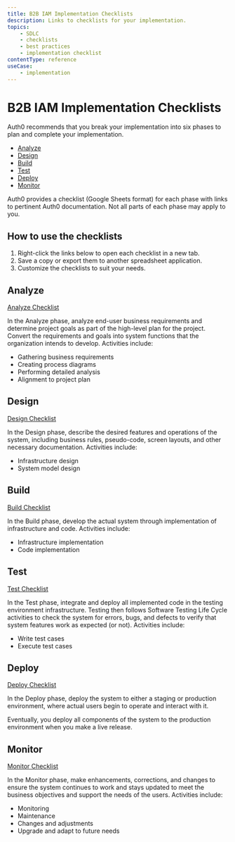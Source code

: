 ```yaml
---
title: B2B IAM Implementation Checklists
description: Links to checklists for your implementation. 
topics:
    - SDLC
    - checklists
    - best practices
    - implementation checklist
contentType: reference
useCase:
    - implementation
---
```

# B2B IAM Implementation Checklists

Auth0 recommends that you break your implementation into six phases to plan and complete your implementation. 

* [Analyze](#analyze)
* [Design](#design)
* [Build](#build)
* [Test](#test)
* [Deploy](#deploy) 
* [Monitor](#monitor)

Auth0 provides a checklist (Google Sheets format) for each phase with links to pertinent Auth0 documentation. Not all parts of each phase may apply to you.

## How to use the checklists

1. Right-click the links below to open each checklist in a new tab.
2. Save a copy or export them to another spreadsheet application.
3. Customize the checklists to suit your needs.

## Analyze

[Analyze Checklist](https://docs.google.com/spreadsheets/d/1hTtRvvO6Szlvcr4XnsgzzmJj7FmmucAZAmFF275hB20/edit?usp=sharing)

In the Analyze phase, analyze end-user business requirements and determine project goals as part of the high-level plan for the project. Convert the requirements and goals into system functions that the organization intends to develop. Activities include:

* Gathering business requirements
* Creating process diagrams
* Performing detailed analysis
* Alignment to project plan

## Design

[Design Checklist](https://docs.google.com/spreadsheets/d/1L0PLqcghVvCSdW_OmLoKlU0uDJtb5mw6uIufMrKW7ro/edit?usp=sharing) 

In the Design phase, describe the desired features and operations of the system, including business rules, pseudo-code, screen layouts, and other necessary documentation. Activities include:

* Infrastructure design
* System model design

## Build

[Build Checklist](https://docs.google.com/spreadsheets/d/1Wd5HwONEi2Max7zcORJpwn8yQO_mbu62FDc-Sk8oWS8/edit?usp=sharing)

In the Build phase, develop the actual system through implementation of infrastructure and code. Activities include:

* Infrastructure implementation
* Code implementation

## Test

[Test Checklist](https://docs.google.com/spreadsheets/d/19tQOQ_heBVpHXx-YKZZY20u6y8mU8IwRHEF32znZ_-w/edit?usp=sharing)

In the Test phase, integrate and deploy all implemented code in the testing environment infrastructure. Testing then follows Software Testing Life Cycle activities to check the system for errors, bugs, and defects to verify that system features work as expected (or not). Activities include:

* Write test cases
* Execute test cases

## Deploy

[Deploy Checklist](https://docs.google.com/spreadsheets/d/1MRBz4CiT6RTL7Mf7eWmpjSZEQS3rwjNryyPGmvjn-fc/edit?usp=sharing) 

In the Deploy phase, deploy the system to either a staging or production environment, where actual users begin to operate and interact with it. 

Eventually, you deploy all components of the system to the production environment when you make a live release.

## Monitor

[Monitor Checklist](https://docs.google.com/spreadsheets/d/1zHs29OoeiludHxY5cV06oGVAIW91jMjUflJgzJVaRKo/edit?usp=sharing)

In the Monitor phase, make enhancements, corrections, and changes to ensure the system continues to work and stays updated to meet the business objectives and support the needs of the users. Activities include: 

* Monitoring
* Maintenance
* Changes and adjustments
* Upgrade and adapt to future needs 

